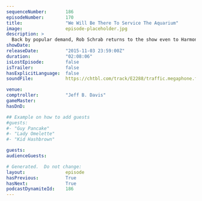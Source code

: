```yaml
---
sequenceNumber:       186
episodeNumber:        170
title:                "We Will Be There To Service The Aquarium"
image:                episode-placeholder.jpg
description: >
  Back by popular demand, Rob Schrab returns to the show even to Harmon's detriment. Watch the video at harmontown.com/live! Become a member!
showDate:             
releaseDate:          "2015-11-03 23:59:00Z"
duration:             "02:08:06"
isLostEpisode:        false
isTrailer:            false
hasExplicitLanguage:  false
soundFile:            https://chtbl.com/track/E2288/traffic.megaphone.fm/STA6205817424.mp3?updated=1561146922

venue:                
comptroller:          "Jeff B. Davis"
gameMaster:           
hasDnD:               

## Example on how to add guests
#guests:
#- "Guy Pancake"
#- "Lady Omelette"
#- "Kid Hashbrown"

guests:
audienceGuests:

# Generated.  Do not change:
layout:               episode
hasPrevious:          True
hasNext:              True
podcastDynamiteId:    186
---
```

